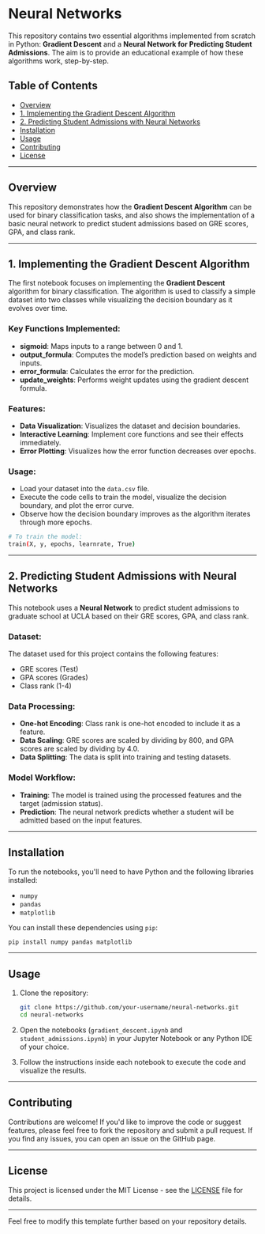 # Neural Networks

This repository contains two essential algorithms implemented from scratch in Python: **Gradient Descent** and a **Neural Network for Predicting Student Admissions**. The aim is to provide an educational example of how these algorithms work, step-by-step.

## Table of Contents

- [Overview](#overview)
- [1. Implementing the Gradient Descent Algorithm](#1-implementing-the-gradient-descent-algorithm)
- [2. Predicting Student Admissions with Neural Networks](#2-predicting-student-admissions-with-neural-networks)
- [Installation](#installation)
- [Usage](#usage)
- [Contributing](#contributing)
- [License](#license)

---

## Overview

This repository demonstrates how the **Gradient Descent Algorithm** can be used for binary classification tasks, and also shows the implementation of a basic neural network to predict student admissions based on GRE scores, GPA, and class rank.

---

## 1. Implementing the Gradient Descent Algorithm

The first notebook focuses on implementing the **Gradient Descent** algorithm for binary classification. The algorithm is used to classify a simple dataset into two classes while visualizing the decision boundary as it evolves over time.

### Key Functions Implemented:
- **sigmoid**: Maps inputs to a range between 0 and 1.
- **output_formula**: Computes the model’s prediction based on weights and inputs.
- **error_formula**: Calculates the error for the prediction.
- **update_weights**: Performs weight updates using the gradient descent formula.

### Features:
- **Data Visualization**: Visualizes the dataset and decision boundaries.
- **Interactive Learning**: Implement core functions and see their effects immediately.
- **Error Plotting**: Visualizes how the error function decreases over epochs.

### Usage:

- Load your dataset into the `data.csv` file.
- Execute the code cells to train the model, visualize the decision boundary, and plot the error curve.
- Observe how the decision boundary improves as the algorithm iterates through more epochs.

```bash
# To train the model:
train(X, y, epochs, learnrate, True)
```

---

## 2. Predicting Student Admissions with Neural Networks

This notebook uses a **Neural Network** to predict student admissions to graduate school at UCLA based on their GRE scores, GPA, and class rank.

### Dataset:
The dataset used for this project contains the following features:
- GRE scores (Test)
- GPA scores (Grades)
- Class rank (1-4)

### Data Processing:
- **One-hot Encoding**: Class rank is one-hot encoded to include it as a feature.
- **Data Scaling**: GRE scores are scaled by dividing by 800, and GPA scores are scaled by dividing by 4.0.
- **Data Splitting**: The data is split into training and testing datasets.

### Model Workflow:
- **Training**: The model is trained using the processed features and the target (admission status).
- **Prediction**: The neural network predicts whether a student will be admitted based on the input features.

---

## Installation

To run the notebooks, you'll need to have Python and the following libraries installed:

- `numpy`
- `pandas`
- `matplotlib`

You can install these dependencies using `pip`:

```bash
pip install numpy pandas matplotlib
```

---

## Usage

1. Clone the repository:
    ```bash
    git clone https://github.com/your-username/neural-networks.git
    cd neural-networks
    ```

2. Open the notebooks (`gradient_descent.ipynb` and `student_admissions.ipynb`) in your Jupyter Notebook or any Python IDE of your choice.

3. Follow the instructions inside each notebook to execute the code and visualize the results.

---

## Contributing

Contributions are welcome! If you'd like to improve the code or suggest features, please feel free to fork the repository and submit a pull request. If you find any issues, you can open an issue on the GitHub page.

---

## License

This project is licensed under the MIT License - see the [LICENSE](LICENSE) file for details.

---

Feel free to modify this template further based on your repository details.
